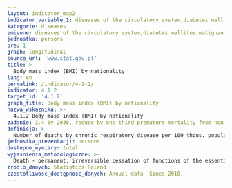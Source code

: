 ```yaml
---
layout: indicator_map2
indicator_variable_1: diseases of the circulatory system,diabetes mellitus,malignant neoplasms,chronic respiratory disease
kategorie: diseases
zmienne: diseases of the circulatory system,diabetes mellitus,malignant neoplasms,chronic respiratory disease
jednostka: persons
pre: 1
graph: longitudinal
source_url: 'www.stat.gov.pl'
title: >-
  Body mass index (BMI) by nationality
lang: en
permalink: /indicator/4-1-2/
indicator: 4.1.2
target_id: '4.1.2'
graph_title: Body mass index (BMI) by nationality
nazwa_wskaznika: >-
  4.1.2 Body mass index (BMI) by nationality
zadanie: 3.4 By 2030, reduce by one third premature mortality from non-communicable diseases through prevention and treatment and promote mental health and well-being
definicja: >-
  Number of deaths by chronic respiratory disease per 100 thous. population.
jednostka_prezentacji: persons
dostepne_wymiary: total
wyjasnienia_metodologiczne: >-
  Death - permanent, irreversible cessation of functions of the essential for life organs, the consequence of which is the cessation of all functions of the whole organism.Chronic respiratory diseases (CRDs) - according to the International Statistical Classification of Diseases and Related Health Problems ICD-10: disease symbol J30-J98 - diseases of the airways and other structures of the lung. Some of the most common are chronic obstructive pulmonary disease (COPD), asthma, occupational lung diseases and pulmonary hypertension.The source of data on death is the document of the Ministry of Health ”Death certificate”, which is basic document for civil status acts and is in the part secondarily utilized by national statistics (Regulation of the Minister of Health, Journal of Laws 2015, item 231).Data on deaths are compiled in territorial division by place of registered for permanent stay of deceased person.When compiling the data on deaths by cause the initial cause of death is assumed. The initial cause is the disease, which was at the beginning of the morbid process and which caused the death  it may be also the injury or the poisoning, which caused the death.Data relating to the judicature on the causes of death are given in accordance with the International Statistical Classification of Diseases and Related Health Problems (Revision X).Data on population were compiled on the basis of: the balances of the residing population in a gmina based on the results of 2011 Population and Housing Census (for data since 2010)  for previous years (2003 – 2009) on the basis of the 2002 Population and Housing Census, the registers of the Ministry of Interior - internal and international migration of population for permanent residence (since 2006 the presented data come from the Common Electronic System of Population Register – PESEL), documentation of Civil Status Offices regarding registered marriages, births and deaths.
zrodlo_danych: Statistics Poland
czestotliwosc_dostępnosc_danych: Annual data  Since 2010.
---
```

